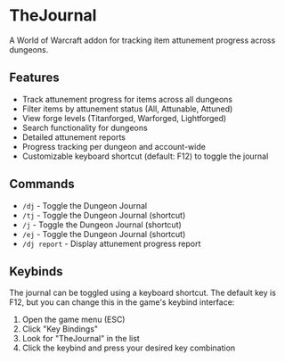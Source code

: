 # TheJournal

A World of Warcraft addon for tracking item attunement progress across dungeons.

## Features

- Track attunement progress for items across all dungeons
- Filter items by attunement status (All, Attunable, Attuned)
- View forge levels (Titanforged, Warforged, Lightforged)
- Search functionality for dungeons
- Detailed attunement reports
- Progress tracking per dungeon and account-wide
- Customizable keyboard shortcut (default: F12) to toggle the journal

## Commands

- `/dj` - Toggle the Dungeon Journal
- `/tj` - Toggle the Dungeon Journal (shortcut)
- `/j` - Toggle the Dungeon Journal (shortcut)
- `/ej` - Toggle the Dungeon Journal (shortcut)
- `/dj report` - Display attunement progress report

## Keybinds

The journal can be toggled using a keyboard shortcut. The default key is F12, but you can change this in the game's keybind interface:
1. Open the game menu (ESC)
2. Click "Key Bindings"
3. Look for "TheJournal" in the list
4. Click the keybind and press your desired key combination

